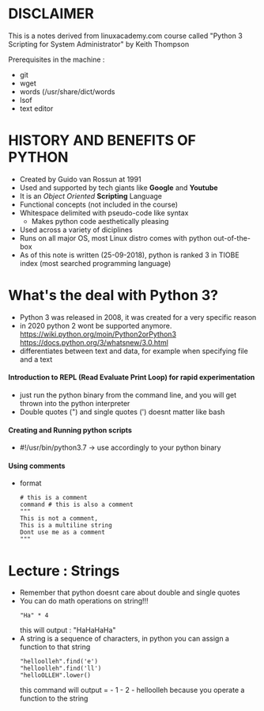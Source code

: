 # DISCLAIMER
This is a notes derived from linuxacademy.com course called "Python 3 Scripting for System Administrator" by Keith Thompson

Prerequisites in the machine :
- git
- wget
- words (/usr/share/dict/words
- lsof
- text editor


# HISTORY AND BENEFITS OF PYTHON
- Created by Guido van Rossun at 1991
- Used and supported by tech giants like **Google** and **Youtube**
- It is an *Object Oriented* **Scripting** Language
- Functional concepts (not included in the course)
- Whitespace delimited with pseudo-code like syntax
    - Makes python code aesthetically pleasing
- Used across a variety of diciplines
- Runs on all major OS, most Linux distro comes with python out-of-the-box
- As of this note is written (25-09-2018), python is ranked 3 in TIOBE index (most searched programming language)


# What's the deal with Python 3?
- Python 3 was released in 2008, it was created for a very specific reason
- in 2020 python 2 wont be supported anymore.
https://wiki.python.org/moin/Python2orPython3
https://docs.python.org/3/whatsnew/3.0.html
- differentiates between text and data, for example when specifying file and a text


#### Introduction to REPL (Read Evaluate Print Loop) for rapid experimentation
- just run the python binary from the command line, and you will get thrown into the python interpreter
- Double quotes (") and single quotes (') doesnt matter like bash

#### Creating and Running python scripts
- #!/usr/bin/python3.7 -> use accordingly to your python binary

#### Using comments
- format
    ```
    # this is a comment
    command # this is also a comment
    """
    This is not a comment,
    This is a multiline string
    Dont use me as a comment
    """
    ```

# Lecture : Strings
- Remember that python doesnt care about double and single quotes
- You can do math operations on string!!!
    ```
    "Ha" * 4
    ```
    this will output : "HaHaHaHa"
- A string is a sequence of characters, in python you can assign a function to that string
    ```
    "helloolleh".find('e')
    "helloolleh".find('ll')
    "helloOLLEH".lower()
    ```
    this command will output =
        - 1
        - 2
        - helloolleh
    because you operate a function to the string

